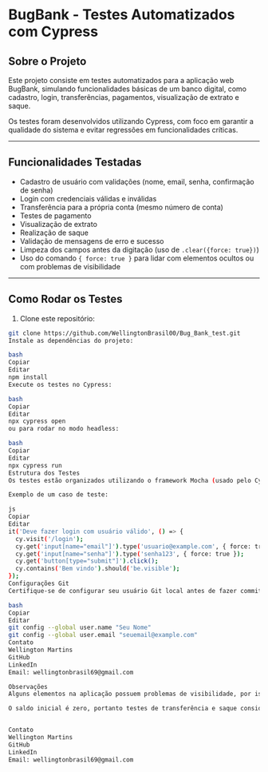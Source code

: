 # BugBank - Testes Automatizados com Cypress

## Sobre o Projeto

Este projeto consiste em testes automatizados para a aplicação web BugBank, simulando funcionalidades básicas de um banco digital, como cadastro, login, transferências, pagamentos, visualização de extrato e saque.

Os testes foram desenvolvidos utilizando Cypress, com foco em garantir a qualidade do sistema e evitar regressões em funcionalidades críticas.

---

## Funcionalidades Testadas

- Cadastro de usuário com validações (nome, email, senha, confirmação de senha)
- Login com credenciais válidas e inválidas
- Transferência para a própria conta (mesmo número de conta)
- Testes de pagamento
- Visualização de extrato
- Realização de saque
- Validação de mensagens de erro e sucesso
- Limpeza dos campos antes da digitação (uso de `.clear({force: true})`)
- Uso do comando `{ force: true }` para lidar com elementos ocultos ou com problemas de visibilidade

---

## Como Rodar os Testes

1. Clone este repositório:

```bash
git clone https://github.com/WellingtonBrasil00/Bug_Bank_test.git
Instale as dependências do projeto:

bash
Copiar
Editar
npm install
Execute os testes no Cypress:

bash
Copiar
Editar
npx cypress open
ou para rodar no modo headless:

bash
Copiar
Editar
npx cypress run
Estrutura dos Testes
Os testes estão organizados utilizando o framework Mocha (usado pelo Cypress), com blocos describe e it para definir as suítes e os casos de teste.

Exemplo de um caso de teste:

js
Copiar
Editar
it('Deve fazer login com usuário válido', () => {
  cy.visit('/login');
  cy.get('input[name="email"]').type('usuario@example.com', { force: true });
  cy.get('input[name="senha"]').type('senha123', { force: true });
  cy.get('button[type="submit"]').click();
  cy.contains('Bem vindo').should('be.visible');
});
Configurações Git
Certifique-se de configurar seu usuário Git local antes de fazer commits:

bash
Copiar
Editar
git config --global user.name "Seu Nome"
git config --global user.email "seuemail@example.com"
Contato
Wellington Martins
GitHub
LinkedIn
Email: wellingtonbrasil69@gmail.com

Observações
Alguns elementos na aplicação possuem problemas de visibilidade, por isso usamos o { force: true } para forçar ações do Cypress.

O saldo inicial é zero, portanto testes de transferência e saque consideram validação de saldo.


Contato
Wellington Martins
GitHub
LinkedIn
Email: wellingtonbrasil69@gmail.com

